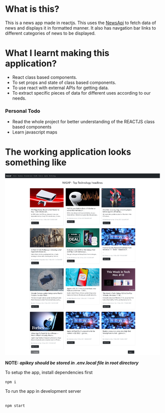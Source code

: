 # What is this?
This is a news app made in reactjs. This uses the [NewsApi](newsapi.org) to fetch data of news and displays it in formatted manner. It also has navgation bar links to different categories of news to be displayed.

# What I learnt making this application?
- React class based components.
- To set props and state of class based components.
- To use react with external APIs for getting data.
- To extract specific pieces of data for different uses according to our needs. 

### Personal Todo
- Read the whole project for better understanding of the REACTJS class based components
- Learn javascript maps

# The working application looks something like
![working project's file](./misc/workingapp.png)

**NOTE:** ***apikey should be stored in .env.local file in root directory***

To setup the app, install dependencies first
```
npm i
```

To run the app in development server
```

npm start
```